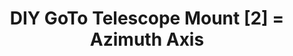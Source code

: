 ---
layout: post
title: "DIY GoTo Telescope Mount [2] = Azimuth Axis"
tags: telescope astronomy plastics 3d-print hardware
---
